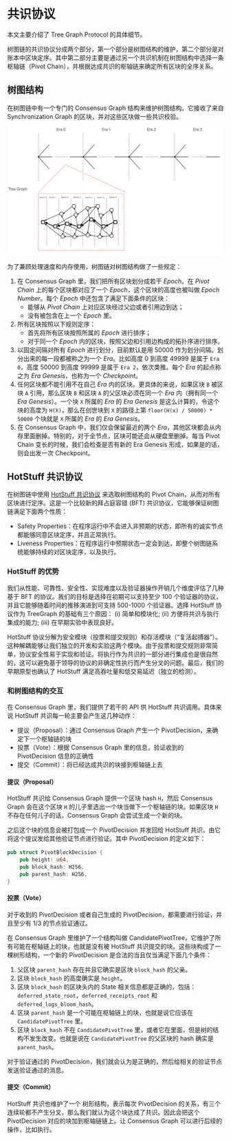 # 共识协议

本文主要介绍了 Tree Graph Protocol 的具体细节。

树图链的共识协议分成两个部分，第一个部分是树图结构的维护，第二个部分是对账本中区块定序。其中第二部分主要是通过另一个共识机制在树图结构中选择一条枢轴链（Pivot Chain），并根据达成共识的枢轴链来确定所有区块的全序关系。

## 树图结构

在树图链中有一个专门的 Consensus Graph 结构来维护树图结构。它接收了来自 Synchronization Graph 的区块，并对这些区块做一些共识校验。

![](./image/consensus.png)

为了兼顾处理速度和内存使用，树图链对树图结构做了一些规定：

1. 在 Consensus Graph 里，我们把所有区块划分成若干 *Epoch*。在 *Pivot Chain* 上的每个区块都对应了一个 *Epoch*，这个区块的高度也被叫做 *Epoch Number*。每个 *Epoch* 中还包含了满足下面条件的区块：
    + 能够从 *Pivot Chain* 上对应区块经过父边或者引用边到达；
    + 没有被包含在上一个 *Epoch* 里。
2. 所有区块按照以下规则定序：
    + 首先将所有区块按照所属的 *Epoch* 进行排序；
    + 对于同一个 *Epoch* 内的区块，按照父边和引用边构成的拓扑序进行排序。
3. 以固定间隔对所有 *Epoch* 进行划分，目前默认是用 50000 作为划分间隔。划分出来的每一段都被称之为一个 *Era*。比如高度 0 到高度 49999 是属于 `Era 0`，高度 50000 到高度 99999 是属于 `Era 2`，依次类推。每个 *Era* 的起点称之为 *Era Genesis*，也称为一个 *Checkpoint*。
4. 任何区块都不能引用不在自己 *Era* 内的区块。更具体的来说，如果区块 `B` 被区块 `A` 引用，那么区块 `B` 和区块 `A` 的父区块必须在同一个 *Era* 内（拥有同一个 *Era Genesis*）。一个块 `X` 所属的 *Era* 的 *Era Genesis* 是这么计算的，令这个块的高度为 `H(X)`，那么在创世块到 `X` 的路径上第 `floor(H(x) / 50000) * 50000` 个块就是 `X` 所属的 *Era* 的 *Era Genesis*。
5. 在 Consensus Graph 中，我们仅会保留最近的两个 *Era*，其他区块都会从内存里面删掉。特别的，对于全节点，区块可能还会从硬盘里删掉。每当 Pivot Chain 变长的时候，我们会检查是否有新的 Era Genesis 形成，如果是的话，则会出发一次 Checkpoint。

## HotStuff 共识协议

在树图链中使用 [HotStuff 共识协议](https://arxiv.org/pdf/1803.05069.pdf) 来选取树图结构的 Pivot Chain，从而对所有区块进行定序。这是一个比较新的拜占庭容错 (BFT) 共识协议，它能够保证树图链满足下面两个性质：

+ Safety Properties：在程序运行中不会进入非预期的状态，即所有的诚实节点都能够同意区块定序，并且正常执行。
+ Liveness Properties：在程序运行中预期状态一定会到达，即整个树图链系统能够持续的对区块定序，以及执行。

### HotStuff 的优势

我们从性能、可靠性、安全性、实现难度以及验证器操作开销几个维度评估了几种基于 BFT 的协议。我们的目标是选择在初期可以支持至少 100 个验证器的协议，并且它能够随着时间的推移演进到可支持 500-1000 个验证器。选择 HotStuff 协议作为 TreeGraph 的基础有三个原因： (i) 简单和模块化; (ii) 方便将共识与执行集成的能力; (iii) 在早期实验中表现良好。

HotStuff 协议分解为安全模块（投票和提交规则）和存活模块（“复活起搏器”）。这种解耦能够让我们独立的开发和实验这两个模块。由于投票和提交规则非常简单，协议安全性易于实现和验证。将执行作为共识的一部分进行集成也是很自然的，这可以避免基于领导的协议的非确定性执行而产生分叉的问题。最后，我们的早期原型也确认了 HotStuff 满足高吞吐量和低交易延迟（独立的检测）。

### 和树图结构的交互

在 Consensus Graph 里，我们提供了若干的 API 供 HotStuff 共识调用。具体来说 HotStuff 共识每一轮主要会产生这几种动作：

+ 提议（Proposal）：通过 Consensus Graph 产生一个 PivotDecision，来确定下一个枢轴链的块
+ 投票（Vote）：根据 Consensus Graph 里的信息，验证收到的 PivotDecision 信息的正确性
+ 提交（Commit）：将已经达成共识的块接到枢轴链上去

#### 提议（Proposal）

HotStuff 共识给 Consensus Graph 提供一个区块 hash `H`，然后 Consensus Graph 会在这个区块 `H` 的儿子里选出一个块当做下一个枢轴链的块。如果区块 `H` 不存在任何儿子的话，Consensus Graph 会尝试生成一个新的块。

之后这个块的信息会被打包成一个 PivotDecision 并发回给 HotStuff 共识，由它将这个提议发给其他验证节点进行验证。其中 PivotDecision 的定义如下：

```rust
pub struct PivotBlockDecision {
    pub height: u64,
    pub block_hash: H256,
    pub parent_hash: H256,
}
```

#### 投票（Vote）

对于收到的 PivotDecision 或者自己生成的 PivotDecision，都需要进行验证，并且至少有 1/3 的节点验证通过。

在 Consensus Graph 里维护了一个结构叫做 CandidatePivotTree，它维护了所有可能在枢轴链上的块，也就是没有被 HotStuff 共识提交的块。这些块构成了一棵树形结构，一个新的 PivotDecision 是合法的当且仅当满足下面几个条件：

1. 父区块 `parent_hash` 存在并且它确实是区块 `block_hash` 的父亲。
2. 区块 `block_hash` 的高度确实是 `height`。
3. 区块 `block_hash` 的区块头内的 State 相关信息都是正确的，包括：`deferred_state_root`，`deferred_receipts_root` 和 `deferred_logs_bloom_hash`。
4. 区块 `parent_hash` 是一个可能在枢轴链上的块，也就是说它应该在 `CandidatePivotTree` 里。
5. 区块 `block_hash` 不在 `CandidatePivotTree` 里，或者它在里面，但是树的结构不发生改变。也就是说在 `CandidatePivotTree` 的父区块的 hash 确实是 `parent_hash`。

对于验证通过的 PivotDecision，我们就会认为是正确的，然后给相关的验证节点发送验证通过的消息。

#### 提交（Commit）

HotStuff 共识也维护了一个 树形结构，表示每次 PivotDecision 的关系，有三个连续轮都不产生分叉，那么我们就认为这个块达成了共识。因此会把这个 PivotDecision 对应的块加到枢轴链链上。让 Consensus Graph 可以进行后续的操作，比如执行。
